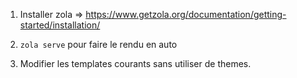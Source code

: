 1. Installer zola => https://www.getzola.org/documentation/getting-started/installation/

2. `zola serve` pour faire le rendu en auto

3. Modifier les templates courants sans utiliser de themes.
